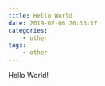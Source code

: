 ```yaml
---
title: Hello World
date: 2019-07-06 20:13:17
categories:
    - other
tags:
    - other
---
```

Hello World!
